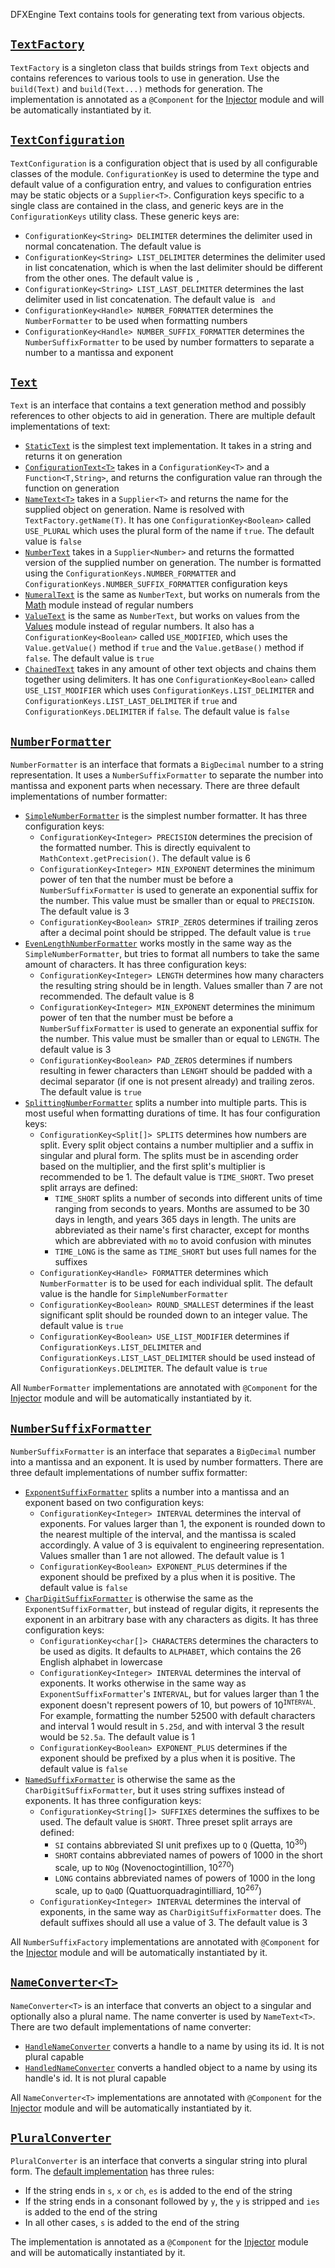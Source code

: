 DFXEngine Text contains tools for generating text from various objects.

## [`TextFactory`](src/main/java/me/datafox/dfxengine/text/TextFactoryImpl.java)

`TextFactory` is a singleton class that builds strings from `Text` objects and contains references to various tools to
use in generation. Use the `build(Text)` and `build(Text...)` methods for generation. The implementation is annotated as
a `@Component` for the [Injector](../injector) module and will be automatically instantiated by it.

## [`TextConfiguration`](src/main/java/me/datafox/dfxengine/text/utils/TextConfigurationImpl.java)

`TextConfiguration` is a configuration object that is used by all configurable classes of the module. `ConfigurationKey`
is used to determine the type and default value of a configuration entry, and values to configuration entries may be
static objects or a `Supplier<T>`. Configuration keys specific to a single class are contained in the class, and generic
keys are in the `ConfigurationKeys` utility class. These generic keys are:

* `ConfigurationKey<String> DELIMITER` determines the delimiter used in normal concatenation. The default value is ` `
* `ConfigurationKey<String> LIST_DELIMITER` determines the delimiter used in list concatenation, which is when the last
  delimiter should be different from the other ones. The default value is <code>,&nbsp;</code>
* `ConfigurationKey<String> LIST_LAST_DELIMITER` determines the last delimiter used in list concatenation. The default
  value is <code>&nbsp;and&nbsp;</code>
* `ConfigurationKey<Handle> NUMBER_FORMATTER` determines the `NumberFormatter` to be used when formatting numbers
* `ConfigurationKey<Handle> NUMBER_SUFFIX_FORMATTER` determines the `NumberSuffixFormatter` to be used by number
  formatters to separate a number to a mantissa and exponent

## [`Text`](../text-api/src/main/java/me/datafox/dfxengine/text/api/Text.java)

`Text` is an interface that contains a text generation method and possibly references to other objects to aid in
generation. There are multiple default implementations of text:

* [`StaticText`](src/main/java/me/datafox/dfxengine/text/text/StaticText.java) is the simplest text implementation. It
  takes in a string and returns it on generation
* [`ConfigurationText<T>`](src/main/java/me/datafox/dfxengine/text/text/ConfigurationText.java) takes in a
  `ConfigurationKey<T>` and a `Function<T,String>`, and returns the configuration value ran through the function on
  generation
* [`NameText<T>`](src/main/java/me/datafox/dfxengine/text/text/NameText.java) takes in a `Supplier<T>` and returns the
  name for the supplied object on generation. Name is resolved with `TextFactory.getName(T)`. It has one
  `ConfigurationKey<Boolean>` called `USE_PLURAL` which uses the plural form of the name if `true`. The default value is
  `false`
* [`NumberText`](src/main/java/me/datafox/dfxengine/text/text/NumberText.java) takes in a `Supplier<Number>` and returns
  the formatted version of the supplied number on generation. The number is formatted using the
  `ConfigurationKeys.NUMBER_FORMATTER` and `ConfigurationKeys.NUMBER_SUFFIX_FORMATTER` configuration keys
* [`NumeralText`](src/main/java/me/datafox/dfxengine/text/text/NumeralText.java) is the same as `NumberText`, but works
  on numerals from the [Math](../math) module instead of regular numbers
* [`ValueText`](src/main/java/me/datafox/dfxengine/text/text/ValueText.java) is the same as `NumberText`, but works on
  values from the [Values](../values) module instead of regular numbers. It also has a `ConfigurationKey<Boolean>`
  called `USE_MODIFIED`, which uses the `Value.getValue()` method if `true` and the `Value.getBase()` method if `false`.
  The default value is `true`
* [`ChainedText`](src/main/java/me/datafox/dfxengine/text/text/ChainedText.java) takes in any amount of other text
  objects and chains them together using delimiters. It has one `ConfigurationKey<Boolean>` called `USE_LIST_MODIFIER`
  which uses `ConfigurationKeys.LIST_DELIMITER` and `ConfigurationKeys.LIST_LAST_DELIMITER` if `true` and
  `ConfigurationKeys.DELIMITER` if `false`. The default value is `false`

## [`NumberFormatter`](../text-api/src/main/java/me/datafox/dfxengine/text/api/NumberFormatter.java)

`NumberFormatter` is an interface that formats a `BigDecimal` number to a string representation. It uses a
`NumberSuffixFormatter` to separate the number into mantissa and exponent parts when necessary. There are three default
implementations of number formatter:

* [`SimpleNumberFormatter`](src/main/java/me/datafox/dfxengine/text/formatter/SimpleNumberFormatter.java) is the
  simplest number formatter. It has three configuration keys:
    * `ConfigurationKey<Integer> PRECISION` determines the precision of the formatted number. This is directly
      equivalent to `MathContext.getPrecision()`. The default value is 6
    * `ConfigurationKey<Integer> MIN_EXPONENT` determines the minimum power of ten that the number must be before a
      `NumberSuffixFormatter` is used to generate an exponential suffix for the number. This value must be smaller than
      or equal to `PRECISION`. The default value is 3
    * `ConfigurationKey<Boolean> STRIP_ZEROS` determines if trailing zeros after a decimal point should be stripped. The
      default value is `true`
* [`EvenLengthNumberFormatter`](src/main/java/me/datafox/dfxengine/text/formatter/EvenLengthNumberFormatter.java) works
  mostly in the same way as the `SimpleNumberFormatter`, but tries to format all numbers to take the same amount of
  characters. It has three configuration keys:
    * `ConfigurationKey<Integer> LENGTH` determines how many characters the resulting string should be in length. Values
      smaller than 7 are not recommended. The default value is 8
    * `ConfigurationKey<Integer> MIN_EXPONENT` determines the minimum power of ten that the number must be before a
      `NumberSuffixFormatter` is used to generate an exponential suffix for the number. This value must be smaller than
      or equal to `LENGTH`. The default value is 3
    * `ConfigurationKey<Boolean> PAD_ZEROS` determines if numbers resulting in fewer characters than `LENGHT` should be
      padded with a decimal separator (if one is not present already) and trailing zeros. The default value is `true`
* [`SplittingNumberFormatter`](src/main/java/me/datafox/dfxengine/text/formatter/SplittingNumberFormatter.java) splits
  a number into multiple parts. This is most useful when formatting durations of time. It has four configuration keys:
    * `ConfigurationKey<Split[]> SPLITS` determines how numbers are split. Every split object contains a number
      multiplier and a suffix in singular and plural form. The splits must be in ascending order based on the
      multiplier, and the first split's multiplier is recommended to be 1. The default value is `TIME_SHORT`. Two
      preset split arrays are defined:
        * `TIME_SHORT` splits a number of seconds into different units of time ranging from seconds to years. Months are
          assumed to be 30 days in length, and years 365 days in length. The units are abbreviated as their name's first
          character, except for months which are abbreviated with `mo` to avoid confusion with minutes
        * `TIME_LONG` is the same as `TIME_SHORT` but uses full names for the suffixes
    * `ConfigurationKey<Handle> FORMATTER` determines which `NumberFormatter` is to be used for each individual split.
      The default value is the handle for `SimpleNumberFormatter`
    * `ConfigurationKey<Boolean> ROUND_SMALLEST` determines if the least significant split should be rounded down to
      an integer value. The default value is `true`
    * `ConfigurationKey<Boolean> USE_LIST_MODIFIER` determines if `ConfigurationKeys.LIST_DELIMITER` and
      `ConfigurationKeys.LIST_LAST_DELIMITER` should be used instead of `ConfigurationKeys.DELIMITER`. The default value
      is `true`

All `NumberFormatter` implementations are annotated with `@Component` for the [Injector](../injector) module and will be
automatically instantiated by it.

## [`NumberSuffixFormatter`](../text-api/src/main/java/me/datafox/dfxengine/text/api/NumberSuffixFormatter.java)

`NumberSuffixFormatter` is an interface that separates a `BigDecimal` number into a mantissa and an exponent. It is used
by number formatters. There are three default implementations of number suffix formatter:

* [`ExponentSuffixFormatter`](src/main/java/me/datafox/dfxengine/text/suffix/ExponentSuffixFormatter.java) splits a 
  number into a mantissa and an exponent based on two configuration keys:
    * `ConfigurationKey<Integer> INTERVAL` determines the interval of exponents. For values larger than 1, the 
      exponent is rounded down to the nearest multiple of the interval, and the mantissa is scaled accordingly. A value
      of 3 is equivalent to engineering representation. Values smaller than 1 are not allowed. The default value is 1
    * `ConfigurationKey<Boolean> EXPONENT_PLUS` determines if the exponent should be prefixed by a plus when it is 
      positive. The default value is `false`
* [`CharDigitSuffixFormatter`](src/main/java/me/datafox/dfxengine/text/suffix/CharDigitSuffixFormatter.java) is 
  otherwise the same as the `ExponentSuffixFormatter`, but instead of regular digits, it represents the exponent in an
  arbitrary base with any characters as digits. It has three configuration keys:
    * `ConfigurationKey<char[]> CHARACTERS` determines the characters to be used as digits. It defaults to `ALPHABET`, 
      which contains the 26 English alphabet in lowercase
    * `ConfigurationKey<Integer> INTERVAL` determines the interval of exponents. It works otherwise in the same way as
      `ExponentSuffixFormatter`'s `INTERVAL`, but for values larger than 1 the exponent doesn't represent powers of 
      10, but powers of 10<sup>`INTERVAL`</sup>. For example, formatting the number 52500 with default characters 
      and interval 1 would result in `5.25d`, and with interval 3 the result would be `52.5a`. The default value is 1
    * `ConfigurationKey<Boolean> EXPONENT_PLUS` determines if the exponent should be prefixed by a plus when it is 
      positive. The default value is `false`
* [`NamedSuffixFormatter`](src/main/java/me/datafox/dfxengine/text/suffix/NamedSuffixFormatter.java) is otherwise the 
  same as the `CharDigitSuffixFormatter`, but it uses string suffixes instead of exponents. It has three configuration 
  keys:
    * `ConfigurationKey<String[]> SUFFIXES` determines the suffixes to be used. The default value is `SHORT`. Three 
      preset split arrays are defined:
        * `SI` contains abbreviated SI unit prefixes up to `Q` (Quetta, 10<sup>30</sup>)
        * `SHORT` contains abbreviated names of powers of 1000 in the short scale, up to `NOg` (Novenoctogintillion, 
          10<sup>270</sup>)
        * `LONG` contains abbreviated names of powers of 1000 in the long scale, up to `QaQD` 
          (Quattuorquadragintilliard, 10<sup>267</sup>)
    * `ConfigurationKey<Integer> INTERVAL` determines the interval of exponents, in the same way as 
      `CharDigitSuffixFormatter` does. The default suffixes should all use a value of 3. The default value is 3

All `NumberSuffixFactory` implementations are annotated with `@Component` for the [Injector](../injector) module and 
will be automatically instantiated by it.

## [`NameConverter<T>`](../text-api/src/main/java/me/datafox/dfxengine/text/api/NameConverter.java)

`NameConverter<T>` is an interface that converts an object to a singular and optionally also a plural name. The name
converter is used by `NameText<T>`. There are two default implementations of name converter:

* [`HandleNameConverter`](src/main/java/me/datafox/dfxengine/text/converter/HandleNameConverter.java) converts a handle
  to a name by using its id. It is not plural capable
* [`HandledNameConverter`](src/main/java/me/datafox/dfxengine/text/converter/HandledNameConverter.java) converts a
  handled object to a name by using its handle's id. It is not plural capable

All `NameConverter<T>` implementations are annotated with `@Component` for the [Injector](../injector) module and will
be automatically instantiated by it.

## [`PluralConverter`](../text-api/src/main/java/me/datafox/dfxengine/text/api/PluralConverter.java)

`PluralConverter` is an interface that converts a singular string into plural form. The 
[default implementation](src/main/java/me/datafox/dfxengine/text/converter/DefaultPluralConverter.java) has three rules:

* If the string ends in `s`, `x` or `ch`, `es` is added to the end of the string
* If the string ends in a consonant followed by `y`, the `y` is stripped and `ies` is added to the end of the string
* In all other cases, `s` is added to the end of the string

The implementation is annotated as a `@Component` for the [Injector](../injector) module and will be automatically 
instantiated by it.